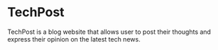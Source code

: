 # TechPost
TechPost is a blog website that allows user to post their thoughts and express their opinion on the latest tech news.
